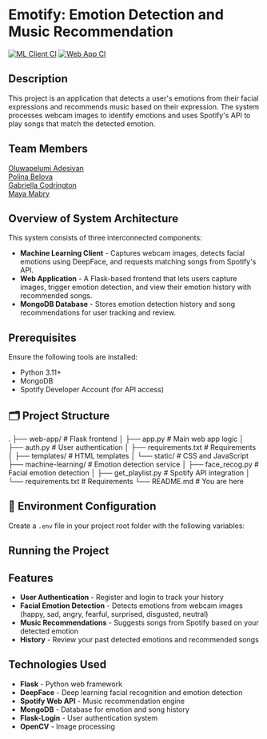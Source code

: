 # Emotify: Emotion Detection and Music Recommendation

[![ML Client CI](https://github.com/<your-org>/<repo>/actions/workflows/ml-client-ci.yml/badge.svg)](https://github.com/<your-org>/<repo>/actions/workflows/ml-client-ci.yml)
[![Web App CI](https://github.com/<your-org>/<repo>/actions/workflows/webapp-ci.yml/badge.svg)](https://github.com/<your-org>/<repo>/actions/workflows/webapp-ci.yml)

## Description

This project is an application that detects a user's emotions from their facial expressions and recommends music based on their expression. The system processes webcam images to identify emotions and uses Spotify's API to play songs that match the detected emotion.

## Team Members

[Oluwapelumi Adesiyan](https://github.com/oadesiyan) <br />
[Polina Belova](https://github.com/polinapianina) <br />
[Gabriella Codrington](https://github.com/gabriella-codrington) <br />
[Maya Mabry](https://github.com/mam10023) <br />

## Overview of System Architecture

This system consists of three interconnected components:

- **Machine Learning Client** - Captures webcam images, detects facial emotions using DeepFace, and requests matching songs from Spotify's API.
- **Web Application** - A Flask-based frontend that lets users capture images, trigger emotion detection, and view their emotion history with recommended songs.
- **MongoDB Database** - Stores emotion detection history and song recommendations for user tracking and review.

## Prerequisites

Ensure the following tools are installed:

- Python 3.11+
- MongoDB
- Spotify Developer Account (for API access)

## 🗂️ Project Structure

.
├── web-app/ # Flask frontend
│ ├── app.py # Main web app logic
│ ├── auth.py # User authentication
│ ├── requirements.txt # Requirements
│ ├── templates/ # HTML templates
│ └── static/ # CSS and JavaScript
├── machine-learning/ # Emotion detection service
│ ├── face_recog.py # Facial emotion detection
│ ├── get_playlist.py # Spotify API integration
│ └── requirements.txt # Requirements
└── README.md # You are here

## 🔐 Environment Configuration

Create a `.env` file in your project root folder with the following variables:

## Running the Project

## Features

- **User Authentication** - Register and login to track your history
- **Facial Emotion Detection** - Detects emotions from webcam images (happy, sad, angry, fearful, surprised, disgusted, neutral)
- **Music Recommendations** - Suggests songs from Spotify based on your detected emotion
- **History** - Review your past detected emotions and recommended songs

## Technologies Used

- **Flask** - Python web framework
- **DeepFace** - Deep learning facial recognition and emotion detection
- **Spotify Web API** - Music recommendation engine
- **MongoDB** - Database for emotion and song history
- **Flask-Login** - User authentication system
- **OpenCV** - Image processing
